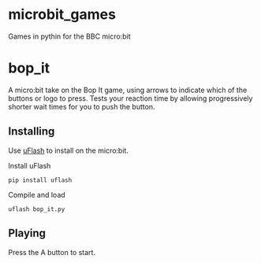 # microbit_games

Games in pythin for the BBC micro:bit

# bop_it

A micro:bit take on the Bop It game, using arrows to indicate which of the buttons or logo to press. Tests your reaction time by allowing progressively shorter wait times for you to push the button.

## Installing

Use [uFlash](https://uflash.readthedocs.io/en/latest/) to install on the micro:bit.

Install uFlash

```
pip install uflash
```

Compile and load

```
uflash bop_it.py
```

## Playing

Press the A button to start.